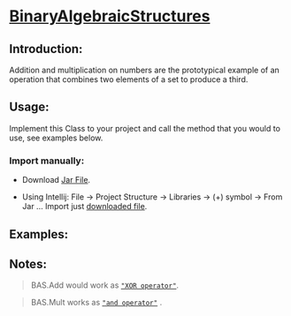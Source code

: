 # [BinaryAlgebraicStructures](https://en.wikipedia.org/wiki/Algebraic_structure)

## Introduction:

Addition and multiplication on numbers are the prototypical example of an operation that combines two elements of a set to produce a third.

## Usage:

Implement this Class to your project and call the method that you would to use, see examples below.

### Import manually:

* Download [Jar File](BinaryAlgebraicStructure.jar).

* Using Intellij: File -> Project Structure -> Libraries -> (+) symbol -> From Jar ... Import just [downloaded file](BinaryAlgebraicStructure.jar).

## Examples:

## Notes:

>  BAS.Add would work as [`"XOR operator"`](https://en.wikipedia.org/wiki/XOR_gate).

>  BAS.Mult works as [`"and operator"`](https://en.wikipedia.org/wiki/Bitwise_operation#AND) .